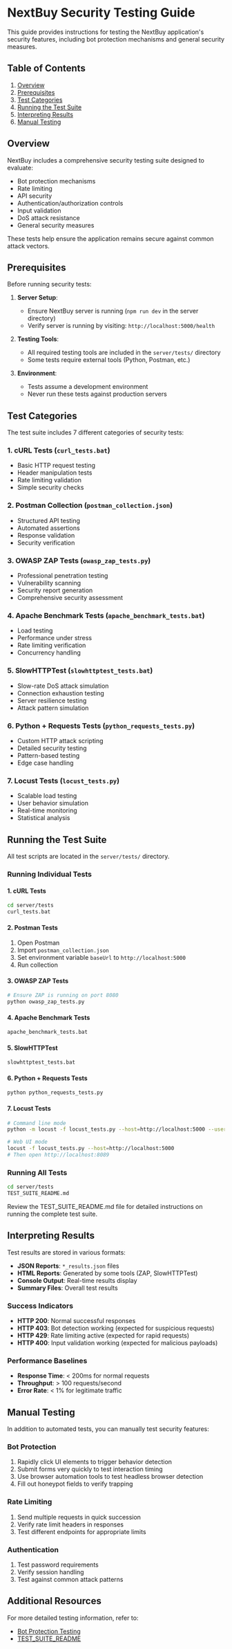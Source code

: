 # NextBuy Security Testing Guide

This guide provides instructions for testing the NextBuy application's security features, including bot protection mechanisms and general security measures.

## Table of Contents

1. [Overview](#overview)
2. [Prerequisites](#prerequisites)
3. [Test Categories](#test-categories)
4. [Running the Test Suite](#running-the-test-suite)
5. [Interpreting Results](#interpreting-results)
6. [Manual Testing](#manual-testing)

## Overview

NextBuy includes a comprehensive security testing suite designed to evaluate:

- Bot protection mechanisms
- Rate limiting
- API security
- Authentication/authorization controls
- Input validation
- DoS attack resistance
- General security measures

These tests help ensure the application remains secure against common attack vectors.

## Prerequisites

Before running security tests:

1. **Server Setup**:
   - Ensure NextBuy server is running (`npm run dev` in the server directory)
   - Verify server is running by visiting: `http://localhost:5000/health`

2. **Testing Tools**:
   - All required testing tools are included in the `server/tests/` directory
   - Some tests require external tools (Python, Postman, etc.)

3. **Environment**:
   - Tests assume a development environment
   - Never run these tests against production servers

## Test Categories

The test suite includes 7 different categories of security tests:

### 1. cURL Tests (`curl_tests.bat`)
- Basic HTTP request testing
- Header manipulation tests
- Rate limiting validation
- Simple security checks

### 2. Postman Collection (`postman_collection.json`)
- Structured API testing
- Automated assertions
- Response validation
- Security verification

### 3. OWASP ZAP Tests (`owasp_zap_tests.py`)
- Professional penetration testing
- Vulnerability scanning
- Security report generation
- Comprehensive security assessment

### 4. Apache Benchmark Tests (`apache_benchmark_tests.bat`)
- Load testing
- Performance under stress
- Rate limiting verification
- Concurrency handling

### 5. SlowHTTPTest (`slowhttptest_tests.bat`)
- Slow-rate DoS attack simulation
- Connection exhaustion testing
- Server resilience testing
- Attack pattern simulation

### 6. Python + Requests Tests (`python_requests_tests.py`)
- Custom HTTP attack scripting
- Detailed security testing
- Pattern-based testing
- Edge case handling

### 7. Locust Tests (`locust_tests.py`)
- Scalable load testing
- User behavior simulation
- Real-time monitoring
- Statistical analysis

## Running the Test Suite

All test scripts are located in the `server/tests/` directory.

### Running Individual Tests

#### 1. cURL Tests
```bash
cd server/tests
curl_tests.bat
```

#### 2. Postman Tests
1. Open Postman
2. Import `postman_collection.json`
3. Set environment variable `baseUrl` to `http://localhost:5000`
4. Run collection

#### 3. OWASP ZAP Tests
```bash
# Ensure ZAP is running on port 8080
python owasp_zap_tests.py
```

#### 4. Apache Benchmark Tests
```bash
apache_benchmark_tests.bat
```

#### 5. SlowHTTPTest
```bash
slowhttptest_tests.bat
```

#### 6. Python + Requests Tests
```bash
python python_requests_tests.py
```

#### 7. Locust Tests
```bash
# Command line mode
python -m locust -f locust_tests.py --host=http://localhost:5000 --users 10 --spawn-rate 1 --run-time 60s

# Web UI mode
locust -f locust_tests.py --host=http://localhost:5000
# Then open http://localhost:8089
```

### Running All Tests
```bash
cd server/tests
TEST_SUITE_README.md
```

Review the TEST_SUITE_README.md file for detailed instructions on running the complete test suite.

## Interpreting Results

Test results are stored in various formats:

- **JSON Reports**: `*_results.json` files
- **HTML Reports**: Generated by some tools (ZAP, SlowHTTPTest)
- **Console Output**: Real-time results display
- **Summary Files**: Overall test results

### Success Indicators

- **HTTP 200**: Normal successful responses
- **HTTP 403**: Bot detection working (expected for suspicious requests)
- **HTTP 429**: Rate limiting active (expected for rapid requests)
- **HTTP 400**: Input validation working (expected for malicious payloads)

### Performance Baselines

- **Response Time**: < 200ms for normal requests
- **Throughput**: > 100 requests/second
- **Error Rate**: < 1% for legitimate traffic

## Manual Testing

In addition to automated tests, you can manually test security features:

### Bot Protection
1. Rapidly click UI elements to trigger behavior detection
2. Submit forms very quickly to test interaction timing
3. Use browser automation tools to test headless browser detection
4. Fill out honeypot fields to verify trapping

### Rate Limiting
1. Send multiple requests in quick succession
2. Verify rate limit headers in responses
3. Test different endpoints for appropriate limits

### Authentication
1. Test password requirements
2. Verify session handling
3. Test against common attack patterns

## Additional Resources

For more detailed testing information, refer to:
- [Bot Protection Testing](../server/docs/BOT_PROTECTION_TESTING.md)
- [TEST_SUITE_README](../server/tests/TEST_SUITE_README.md)